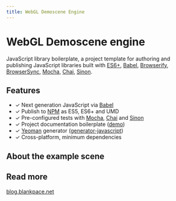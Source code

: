 ```yaml
---
title: WebGL Demoscene Engine
---
```


# WebGL Demoscene engine

JavaScript library boilerplate, a project template for authoring and
publishing JavaScript libraries built with [ES6+](http://babeljs.io/docs/learn-es2015/),
[Babel](http://babeljs.io/), [Browserify](http://browserify.org/),
[BrowserSync](http://www.browsersync.io/), [Mocha](http://mochajs.org/),
[Chai](http://chaijs.com/), [Sinon](http://sinonjs.org/).

## Features

 * ✓ Next generation JavaScript via [Babel](http://babeljs.io/)<br>
 * ✓ Publish to [NPM](https://www.npmjs.com/) as ES5, ES6+ and UMD<br>
 * ✓ Pre-configured tests with [Mocha](http://mochajs.org/), [Chai](http://chaijs.com/) and [Sinon](http://sinonjs.org/)<br>
 * ✓ Project documentation boilerplate ([demo](http://www.kriasoft.com/babel-starter-kit/))<br>
 * ✓ [Yeoman](http://yeoman.io/) generator ([generator-javascript](https://github.com/kriasoft/babel-starter-kit/tree/yeoman-generator))<br>
 * ✓ Cross-platform, minimum dependencies<br>

## About the example scene

## Read more

 [blog.blankpace.net](http://blog.blankpace.net/search/label/demoscene)
